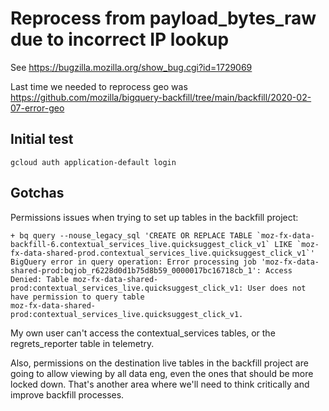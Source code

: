 # Reprocess from payload_bytes_raw due to incorrect IP lookup

See https://bugzilla.mozilla.org/show_bug.cgi?id=1729069

Last time we needed to reprocess geo was
https://github.com/mozilla/bigquery-backfill/tree/main/backfill/2020-02-07-error-geo


## Initial test

```
gcloud auth application-default login
```



## Gotchas

Permissions issues when trying to set up tables in the backfill project:

```
+ bq query --nouse_legacy_sql 'CREATE OR REPLACE TABLE `moz-fx-data-backfill-6.contextual_services_live.quicksuggest_click_v1` LIKE `moz-fx-data-shared-prod.contextual_services_live.quicksuggest_click_v1`'
BigQuery error in query operation: Error processing job 'moz-fx-data-shared-prod:bqjob_r6228d0d1b75d8b59_0000017bc16718cb_1': Access
Denied: Table moz-fx-data-shared-prod:contextual_services_live.quicksuggest_click_v1: User does not have permission to query table
moz-fx-data-shared-prod:contextual_services_live.quicksuggest_click_v1.
```

My own user can't access the contextual_services tables, or the regrets_reporter table in telemetry.

Also, permissions on the destination live tables in the backfill project are going to allow viewing by all data eng, even the ones that should be more locked down. That's another area where we'll need to think critically and improve backfill processes.

